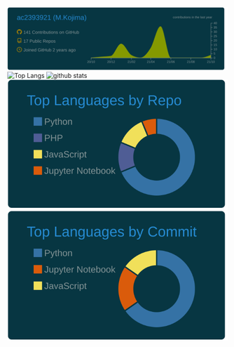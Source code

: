 <div width="100px">
  <img src="https://raw.githubusercontent.com/ac2393921/ac2393921/main/profile-summary-card-output/solarized_dark/0-profile-details.svg">
  <div align="left">
    <img alt="Top Langs" height="145px" src="https://github-readme-stats.vercel.app/api/top-langs/?username=ac2393921&theme=solarized-dark&show_icons=true&layout=compact&hide_border=true" />
    <img alt="github stats" height="145px" width="360px" src="https://github-readme-stats.vercel.app/api?username=ac2393921&theme=solarized-dark&show_icons=true&hide_border=true" />
  </div>
  <div align="left">
    <img alt="Repos per language" src="https://raw.githubusercontent.com/ac2393921/ac2393921/main/profile-summary-card-output/solarized_dark/1-repos-per-language.svg" />
    <img alt="Most commit language" src="https://raw.githubusercontent.com/ac2393921/ac2393921/main/profile-summary-card-output/solarized_dark/2-most-commit-language.svg" />
  </div>
</div>

<!--
**ac2393921/ac2393921** is a ✨ _special_ ✨ repository because its `README.md` (this file) appears on your GitHub profile.

Here are some ideas to get you started:

- 🔭 I’m currently working on ...
- 🌱 I’m currently learning ...
- 👯 I’m looking to collaborate on ...
- 🤔 I’m looking for help with ...
- 💬 Ask me about ...
- 📫 How to reach me: ...
- 😄 Pronouns: ...
- ⚡ Fun fact: ...
-->
